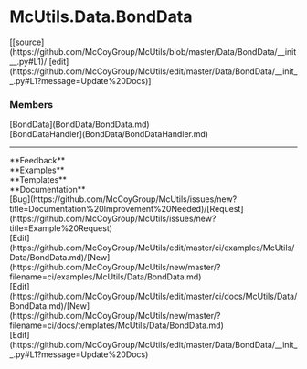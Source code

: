 # <a id="McUtils.Data.BondData">McUtils.Data.BondData</a> 
<div class="docs-source-link" markdown="1">
[[source](https://github.com/McCoyGroup/McUtils/blob/master/Data/BondData/__init__.py#L1)/
[edit](https://github.com/McCoyGroup/McUtils/edit/master/Data/BondData/__init__.py#L1?message=Update%20Docs)]
</div>
    


### Members
<div class="container alert alert-secondary bg-light">
  <div class="row">
   <div class="col" markdown="1">
[BondData](BondData/BondData.md)   
</div>
   <div class="col" markdown="1">
[BondDataHandler](BondData/BondDataHandler.md)   
</div>
   <div class="col" markdown="1">
   
</div>
</div>
</div>













---


<div markdown="1" class="text-secondary">
<div class="container">
  <div class="row">
   <div class="col" markdown="1">
**Feedback**   
</div>
   <div class="col" markdown="1">
**Examples**   
</div>
   <div class="col" markdown="1">
**Templates**   
</div>
   <div class="col" markdown="1">
**Documentation**   
</div>
   <div class="col" markdown="1">
   
</div>
   <div class="col" markdown="1">
   
</div>
   <div class="col" markdown="1">
   
</div>
</div>
  <div class="row">
   <div class="col" markdown="1">
[Bug](https://github.com/McCoyGroup/McUtils/issues/new?title=Documentation%20Improvement%20Needed)/[Request](https://github.com/McCoyGroup/McUtils/issues/new?title=Example%20Request)   
</div>
   <div class="col" markdown="1">
[Edit](https://github.com/McCoyGroup/McUtils/edit/master/ci/examples/McUtils/Data/BondData.md)/[New](https://github.com/McCoyGroup/McUtils/new/master/?filename=ci/examples/McUtils/Data/BondData.md)   
</div>
   <div class="col" markdown="1">
[Edit](https://github.com/McCoyGroup/McUtils/edit/master/ci/docs/McUtils/Data/BondData.md)/[New](https://github.com/McCoyGroup/McUtils/new/master/?filename=ci/docs/templates/McUtils/Data/BondData.md)   
</div>
   <div class="col" markdown="1">
[Edit](https://github.com/McCoyGroup/McUtils/edit/master/Data/BondData/__init__.py#L1?message=Update%20Docs)   
</div>
   <div class="col" markdown="1">
   
</div>
   <div class="col" markdown="1">
   
</div>
   <div class="col" markdown="1">
   
</div>
</div>
</div>
</div>